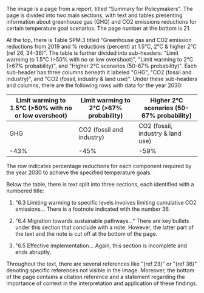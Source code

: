 The image is a page from a report, titled "Summary for Policymakers". The page is divided into two main sections, with text and tables presenting information about greenhouse gas (GHG) and CO2 emissions reductions for certain temperature goal scenarios. The page number at the bottom is 21.

At the top, there is Table SPM.3 titled "Greenhouse gas and CO2 emission reductions from 2019 and % reductions (percent) at 1.5°C, 2°C & higher 2°C (ref 26, 34-36)". The table is further divided into sub-headers: "Limit warming to 1.5°C (>50% with no or low overshoot)", "Limit warming to 2°C (>67% probability)", and "Higher 2°C scenarios (50-67% probability)". Each sub-header has three columns beneath it labeled "GHG", "CO2 (fossil and industry)", and "CO2 (fossil, industry & land use)". Under these sub-headers and columns, there are the following rows with data for the year 2030:

| Limit warming to 1.5°C (>50% with no or low overshoot) | Limit warming to 2°C (>67% probability) | Higher 2°C scenarios (50-67% probability) |
| --- | --- | --- |
| GHG | CO2 (fossil and industry) | CO2 (fossil, industry & land use) | GHG | CO2 (fossil and industry) | CO2 (fossil, industry & land use) | GHG | CO2 (fossil and industry) | CO2 (fossil, industry & land use) |
| -43% | -45% | -59% | -25% | -30% | -56% | -20% | -20% | -53% |

The row indicates percentage reductions for each component required by the year 2030 to achieve the specified temperature goals.

Below the table, there is text split into three sections, each identified with a numbered title:

1. "6.3 Limiting warming to specific levels involves limiting cumulative CO2 emissions... 
There is a footnote indicated with the number 36.

2. "6.4 Migration towards sustainable pathways..."
There are key bullets under this section that conclude with a note. However, the latter part of the text and the note is cut off at the bottom of the page.

3. "6.5 Effective implementation... 
Again, this section is incomplete and ends abruptly.

Throughout the text, there are several references like "(ref 23)" or "(ref 36)" denoting specific references not visible in the image. Moreover, the bottom of the page contains a citation reference and a statement regarding the importance of context in the interpretation and application of these findings.